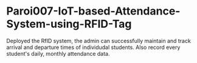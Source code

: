 # Paroi007-IoT-based-Attendance-System-using-RFID-Tag
Deployed the RfID system, the admin can successfully maintain and track arrival and departure times of individudal students. Also record every student's daily, monthly attendance data.
